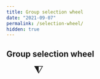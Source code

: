 ```yaml
---
title: Group selection wheel
date: "2021-09-07"
permalink: /selection-wheel/
hidden: true
---
```


<h2 data-background-color="#721780">Group selection wheel</h2>

<style>
.reveal .slides {
  color: white;
}
</style>

<script src="{% link assets/js/TweenMax.min.js %}" type="text/javascript"></script>
<script src="{% link assets/js/Winwheel.js %}" type="text/javascript"></script>
<script src="{% link assets/js/picker-wheels.js %}" type="text/javascript"></script>

<div id="picker-wheel-container" style="width:33.3333%; float:left;">
<div style="font-size:2em; line-height:0.8; text-align:center;">⧨</div>
<div id="picker-wheel"></div>
</div>

<script>
document.addEventListener("DOMContentLoaded", function(){

  const groupList = document.getElementById("group-list");

  function displaySpinResult(wheel, indicatedSegment) {
    targetSpans = document.getElementsByClassName(`${wheel.canvasId}-result`);
    for (let e of targetSpans) {
      e.textContent = indicatedSegment.text;
    }
  }

  const pickerWheel = makeWheel(
    [
      "Kelly",
      "Mearsey",
      "Jess",
      "Josh",
      "Shirley",
      "Charlotte",
    ],
    "picker-wheel",
    Reveal.getConfig().width/6,
    (wheel, indicatedSegment) => {
      const nameItem = document.createElement('li');
      nameItem.innerHTML = indicatedSegment.text;
      groupList.appendChild(nameItem);
      wheel.deleteSegment(wheel.getIndicatedSegmentNumber());
    });
});

</script>

<ol id="group-list" style="font-size: 0.75rem; width:50%; float:right;"></ol>
